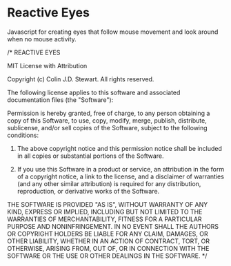 # Reactive Eyes
Javascript for creating eyes that follow mouse movement and look around when no mouse activity.

/*
REACTIVE EYES

MIT License with Attribution

Copyright (c) Colin J.D. Stewart. All rights reserved.

The following license applies to this software and associated documentation 
files (the "Software"):

Permission is hereby granted, free of charge, to any person obtaining a copy 
of this Software, to use, copy, modify, merge, publish, distribute, sublicense, 
and/or sell copies of the Software, subject to the following conditions:

1. 	The above copyright notice and this permission notice shall be included 
	in all copies or substantial portions of the Software.

2. 	If you use this Software in a product or service, an attribution in the 
	form of a copyright notice, a link to the license, and a disclaimer of 
	warranties (and any other similar attribution) is required for any 
	distribution, reproduction, or derivative works of the Software.

THE SOFTWARE IS PROVIDED "AS IS", WITHOUT WARRANTY OF ANY KIND, EXPRESS OR 
IMPLIED, INCLUDING BUT NOT LIMITED TO THE WARRANTIES OF MERCHANTABILITY,
FITNESS FOR A PARTICULAR PURPOSE AND NONINFRINGEMENT. IN NO EVENT SHALL 
THE AUTHORS OR COPYRIGHT HOLDERS BE LIABLE FOR ANY CLAIM, DAMAGES, OR 
OTHER LIABILITY, WHETHER IN AN ACTION OF CONTRACT, TORT, OR OTHERWISE, 
ARISING FROM, OUT OF, OR IN CONNECTION WITH THE SOFTWARE OR THE USE OR 
OTHER DEALINGS IN THE SOFTWARE.
*/
